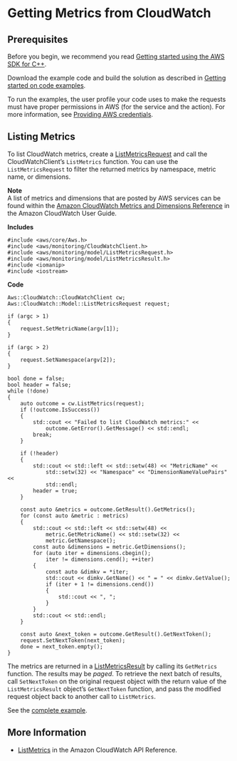 # Getting Metrics from CloudWatch<a name="examples-cloudwatch-get-metrics"></a>

## Prerequisites<a name="codeExamplePrereq"></a>

Before you begin, we recommend you read [Getting started using the AWS SDK for C\+\+](getting-started.md)\. 

Download the example code and build the solution as described in [Getting started on code examples](getting-started-code-examples.md)\. 

To run the examples, the user profile your code uses to make the requests must have proper permissions in AWS \(for the service and the action\)\. For more information, see [Providing AWS credentials](credentials.md)\.

## Listing Metrics<a name="listing-metrics"></a>

To list CloudWatch metrics, create a [ListMetricsRequest](https://sdk.amazonaws.com/cpp/api/LATEST/class_aws_1_1_cloud_watch_1_1_model_1_1_list_metrics_request.html) and call the CloudWatchClient’s `ListMetrics` function\. You can use the `ListMetricsRequest` to filter the returned metrics by namespace, metric name, or dimensions\.

**Note**  
A list of metrics and dimensions that are posted by AWS services can be found within the [Amazon CloudWatch Metrics and Dimensions Reference](https://docs.aws.amazon.com/AmazonCloudWatch/latest/monitoring/CW_Support_For_AWS.html) in the Amazon CloudWatch User Guide\.

 **Includes** 

```
#include <aws/core/Aws.h>
#include <aws/monitoring/CloudWatchClient.h>
#include <aws/monitoring/model/ListMetricsRequest.h>
#include <aws/monitoring/model/ListMetricsResult.h>
#include <iomanip>
#include <iostream>
```

 **Code** 

```
Aws::CloudWatch::CloudWatchClient cw;
Aws::CloudWatch::Model::ListMetricsRequest request;

if (argc > 1)
{
    request.SetMetricName(argv[1]);
}

if (argc > 2)
{
    request.SetNamespace(argv[2]);
}

bool done = false;
bool header = false;
while (!done)
{
    auto outcome = cw.ListMetrics(request);
    if (!outcome.IsSuccess())
    {
        std::cout << "Failed to list CloudWatch metrics:" <<
            outcome.GetError().GetMessage() << std::endl;
        break;
    }

    if (!header)
    {
        std::cout << std::left << std::setw(48) << "MetricName" <<
            std::setw(32) << "Namespace" << "DimensionNameValuePairs" <<
            std::endl;
        header = true;
    }

    const auto &metrics = outcome.GetResult().GetMetrics();
    for (const auto &metric : metrics)
    {
        std::cout << std::left << std::setw(48) <<
            metric.GetMetricName() << std::setw(32) <<
            metric.GetNamespace();
        const auto &dimensions = metric.GetDimensions();
        for (auto iter = dimensions.cbegin();
            iter != dimensions.cend(); ++iter)
        {
            const auto &dimkv = *iter;
            std::cout << dimkv.GetName() << " = " << dimkv.GetValue();
            if (iter + 1 != dimensions.cend())
            {
                std::cout << ", ";
            }
        }
        std::cout << std::endl;
    }

    const auto &next_token = outcome.GetResult().GetNextToken();
    request.SetNextToken(next_token);
    done = next_token.empty();
}
```

The metrics are returned in a [ListMetricsResult](https://sdk.amazonaws.com/cpp/api/LATEST/class_aws_1_1_cloud_watch_1_1_model_1_1_list_metrics_result.html) by calling its `GetMetrics` function\. The results may be *paged*\. To retrieve the next batch of results, call `SetNextToken` on the original request object with the return value of the `ListMetricsResult` object’s `GetNextToken` function, and pass the modified request object back to another call to `ListMetrics`\.

See the [complete example](https://github.com/awsdocs/aws-doc-sdk-examples/tree/master/cpp/example_code/cloudwatch/list_metrics.cpp)\.

## More Information<a name="more-information"></a>
+  [ListMetrics](https://docs.aws.amazon.com/AmazonCloudWatch/latest/APIReference/ListMetrics.html) in the Amazon CloudWatch API Reference\.